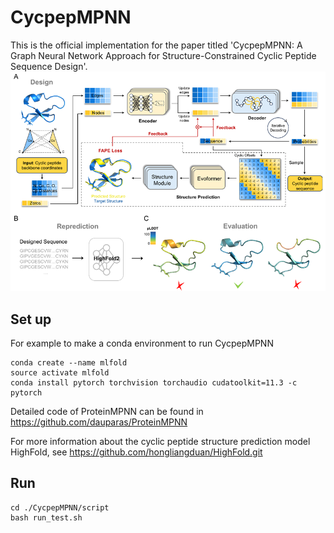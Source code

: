 # CycpepMPNN
This is the official implementation for the paper titled 'CycpepMPNN: A Graph Neural Network Approach for Structure-Constrained Cyclic Peptide Sequence Design'.
![alt text](image.png)
## Set up
For example to make a conda environment to run CycpepMPNN
```shell
conda create --name mlfold
source activate mlfold
conda install pytorch torchvision torchaudio cudatoolkit=11.3 -c pytorch
```
Detailed code of ProteinMPNN can be found in https://github.com/dauparas/ProteinMPNN

For more information about the cyclic peptide structure prediction model HighFold, see https://github.com/hongliangduan/HighFold.git
## Run
```shell
cd ./CycpepMPNN/script
bash run_test.sh
```
